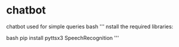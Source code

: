 # chatbot
chatbot used for simple queries
bash '''
nstall the required libraries:

bash
pip install pyttsx3 SpeechRecognition
'''
